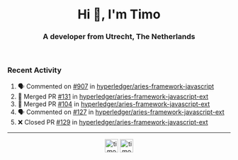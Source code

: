 <h1 align="center">Hi 👋, I'm Timo</h1>
<h3 align="center">A developer from Utrecht, The Netherlands</h3>
<br/>
<!-- https://github.com/rahuldkjain/github-profile-readme-generator --!>

<!--  <p align="left"><img src="https://github-readme-stats.vercel.app/api?username=timoglastra&show_icons=true&count_private=true&" alt="timoglastra" /></p> --!>

<!--
Github language stats
<p align="left"><img src="https://github-readme-stats.vercel.app/api/top-langs/?username=timoglastra&layout=compact" alt="timoglastra" /><p>
-->

<!-- Codestats language stats -->
<!-- <p align="left"><img src="https://codestats-readme.vercel.app/api/top-langs/?username=timoglastra&layout=compact&language_count=12" alt="timoglastra" /><p>    --!>
  
<h3>Recent Activity</h3>

<!--START_SECTION:activity-->
1. 🗣 Commented on [#907](https://github.com/hyperledger/aries-framework-javascript/issues/907) in [hyperledger/aries-framework-javascript](https://github.com/hyperledger/aries-framework-javascript)
2. 🎉 Merged PR [#131](https://github.com/hyperledger/aries-framework-javascript-ext/pull/131) in [hyperledger/aries-framework-javascript-ext](https://github.com/hyperledger/aries-framework-javascript-ext)
3. 🎉 Merged PR [#104](https://github.com/hyperledger/aries-framework-javascript-ext/pull/104) in [hyperledger/aries-framework-javascript-ext](https://github.com/hyperledger/aries-framework-javascript-ext)
4. 🗣 Commented on [#127](https://github.com/hyperledger/aries-framework-javascript-ext/issues/127) in [hyperledger/aries-framework-javascript-ext](https://github.com/hyperledger/aries-framework-javascript-ext)
5. ❌ Closed PR [#129](https://github.com/hyperledger/aries-framework-javascript-ext/pull/129) in [hyperledger/aries-framework-javascript-ext](https://github.com/hyperledger/aries-framework-javascript-ext)
<!--END_SECTION:activity-->

---

<p align="center">
<a href="https://twitter.com/timoglastra" target="blank"><img align="center" src="https://cdn.jsdelivr.net/npm/simple-icons@3.0.1/icons/twitter.svg" alt="timoglastra" height="30" width="30" /></a>
<a href="https://linkedin.com/in/timoglastra" target="blank"><img align="center" src="https://cdn.jsdelivr.net/npm/simple-icons@3.0.1/icons/linkedin.svg" alt="timoglastra" height="30" width="30" /></a>
</p>



